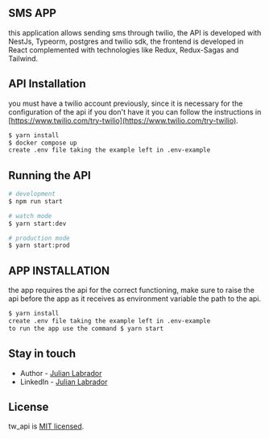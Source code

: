 ## SMS APP

this application allows sending sms through twilio, the API is developed with NestJs, Typeorm, postgres and twilio sdk, the frontend is developed in React complemented with technologies like Redux, Redux-Sagas and Tailwind.

## API Installation

you must have a twilio account previously, since it is necessary for the configuration of the api if you don't have it you can follow the instructions in [https://www.twilio.com/try-twilio](https://www.twilio.com/try-twilio).

```bash
$ yarn install
$ docker compose up
create .env file taking the example left in .env-example
```

## Running the API

```bash
# development
$ npm run start

# watch mode
$ yarn start:dev

# production mode
$ yarn start:prod
```

## APP INSTALLATION

the app requires the api for the correct functioning, make sure to raise the api before the app as it receives as environment variable the path to the api.

```bash
$ yarn install
create .env file taking the example left in .env-example
to run the app use the command $ yarn start

```

## Stay in touch

- Author - [Julian Labrador](https://www.linkedin.com/in/julianlabradors/)
- LinkedIn - [Julian Labrador](https://www.linkedin.com/in/julianlabradors/)

## License

tw_api is [MIT licensed](LICENSE).
